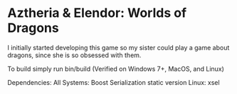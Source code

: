 # Aztheria & Elendor: Worlds of Dragons

I initially started developing this game so my sister could play a game about dragons, since she is so obsessed with them.

To build simply run bin/build (Verified on Windows 7+, MacOS, and Linux)

Dependencies:
  All Systems: Boost Serialization static version
  Linux: xsel
